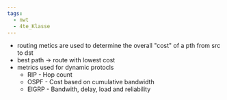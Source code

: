 ```yaml
---
tags:
  - nwt
  - 4te_Klasse
---
```

- routing metics are used to determine the overall "cost" of a pth from src to dst
- best path → route with lowest cost 
- metrics used for dynamic protocls
	- RIP - Hop count
	- OSPF - Cost based on cumulative bandwidth
	- EIGRP - Bandwith, delay, load and reliability